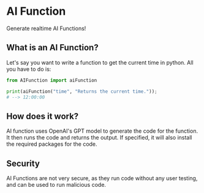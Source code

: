 # AI Function

Generate realtime AI Functions!

## What is an AI Function?

Let's say you want to write a function to get the current time in python. All you have to do is:

```python
from AIFunction import aiFunction

print(aiFunction("time", "Returns the current time."));
# --> 12:00:00
```

## How does it work?

AI function uses OpenAI's GPT model to generate the code for the function. It then runs the code and returns the output. If specified, it will also install the required packages for the code.

## Security

AI Functions are not very secure, as they run code without any user testing, and can be used to run malicious code.
